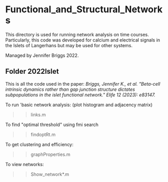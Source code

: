 # Functional_and_Structural_Networks
This directory is used for running network analysis on time courses. Particularly, this code was developed for calcium and electrical signals in the Islets of Langerhans but may be used for other systems.

Managed by Jennifer Briggs 2022.

## Folder 2022Islet

This is all the code used in the paper: *Briggs, Jennifer K., et al. "Beta-cell intrinsic dynamics rather than gap junction structure dictates subpopulations in the islet functional network." Elife 12 (2023): e83147.*


To run 'basic network analysis: (plot histogram and adjacency matrix)
>> links.m

To find "optimal threshold" using fmi search
>> findoptRt.m

To get clustering and efficiency: 
>> graphProperties.m

To view networks: 
>> Show_network*.m



